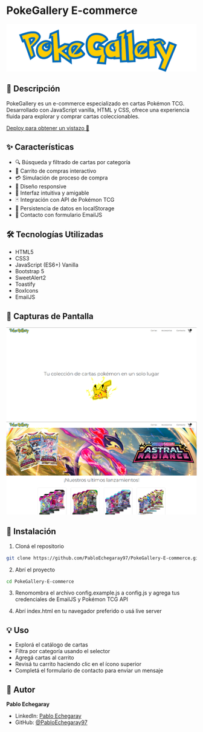 # PokeGallery E-commerce

![PokeGallery Logo](assets/img/logo2.png)

## 📝 Descripción

PokeGallery es un e-commerce especializado en cartas Pokémon TCG. Desarrollado con JavaScript vanilla, HTML y CSS, ofrece una experiencia fluida para explorar y comprar cartas coleccionables.

[Deploy para obtener un vistazo 🚀](https://poke-gallery-ecommerce.netlify.app/)

## ✨ Características

- 🔍 Búsqueda y filtrado de cartas por categoría
- 🛒 Carrito de compras interactivo
- 💳 Simulación de proceso de compra
- 📱 Diseño responsive
- 🎨 Interfaz intuitiva y amigable
- 🃏 Integración con API de Pokémon TCG
- 💾 Persistencia de datos en localStorage
- 📧 Contacto con formulario EmailJS

## 🛠️ Tecnologías Utilizadas

- HTML5
- CSS3
- JavaScript (ES6+) Vanilla
- Bootstrap 5
- SweetAlert2
- Toastify
- BoxIcons
- EmailJS


## 📸 Capturas de Pantalla

![Página Principal](assets/img/screenshot1.png)
![Catálogo de Cartas](assets/img/screenshot2.png)

## 🚀 Instalación

1. Cloná el repositorio

```bash
git clone https://github.com/PabloEchegaray97/PokeGallery-E-commerce.git
```

2. Abrí el proyecto
```bash
cd PokeGallery-E-commerce
```

3. Renomombra el archivo config.example.js a config.js y agrega tus credenciales de EmailJS y Pokémon TCG API

4. Abrí index.html en tu navegador preferido o usá live server


## 💡 Uso

- Explorá el catálogo de cartas
- Filtra por categoría usando el selector
- Agregá cartas al carrito
- Revisá tu carrito haciendo clic en el ícono superior
- Completá el formulario de contacto para enviar un mensaje

## 👤 Autor

**Pablo Echegaray**
- LinkedIn: [Pablo Echegaray](https://www.linkedin.com/in/pablo-echegaray-a4a000241/)
- GitHub: [@PabloEchegaray97](https://github.com/PabloEchegaray97)
